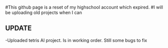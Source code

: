 
#This github page is a reset of my highschool account which expired. 
#I will be uploading old projects when I can

## UPDATE
-Uploaded tetris AI project. Is in working order. Still some bugs to fix
